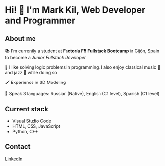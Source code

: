 # Hi! 👋 I'm Mark Kil, Web Developer and Programmer

## About me

📚 I'm currently a student at **Factoría F5 Fullstack Bootcamp** in Gijón, Spain to become a _Junior Fullstack Developer_

🤔 I like solving logic problems in programming. I also enjoy classical music 🎻 and jazz 🎷 while doing so

🖌 Experience in 3D Modeling

📢 Speak 3 languages: Russian (Native), English (C1 level), Spanish (C1 level)

## Current stack

- Visual Studio Code
- HTML, CSS, JavaScript
- Python, C++

## Contact

[LinkedIn](https://www.linkedin.com/in/mark-kil/)
